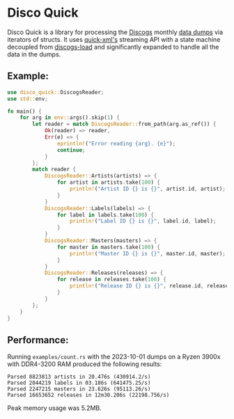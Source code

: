 # Disco Quick

Disco Quick is a library for processing the [Discogs](https://www.discogs.com) monthly [data dumps](http://www.discogs.com/data/) via iterators of structs. It uses [quick-xml's](https://github.com/tafia/quick-xml) streaming API with a state machine decoupled from [discogs-load](https://github.com/DylanBartels/discogs-load) and significantly expanded to handle all the data in the dumps.

## Example:

```rust
use disco_quick::DiscogsReader;
use std::env;

fn main() {
    for arg in env::args().skip(1) {
        let reader = match DiscogsReader::from_path(arg.as_ref()) {
            Ok(reader) => reader,
            Err(e) => {
                eprintln!("Error reading {arg}. {e}");
                continue;
            }
        };
        match reader {
            DiscogsReader::Artists(artists) => {
                for artist in artists.take(100) {
                    println!("Artist ID {} is {}", artist.id, artist);
                }
            }
            DiscogsReader::Labels(labels) => {
                for label in labels.take(100) {
                    println!("Label ID {} is {}", label.id, label);
                }
            }
            DiscogsReader::Masters(masters) => {
                for master in masters.take(100) {
                    println!("Master ID {} is {}", master.id, master);
                }
            }
            DiscogsReader::Releases(releases) => {
                for release in releases.take(100) {
                    println!("Release ID {} is {}", release.id, release);
                }
            }
        };
    }
}
```

## Performance:

Running `examples/count.rs` with the 2023-10-01 dumps on a Ryzen 3900x with DDR4-3200 RAM produced the following results:

```
Parsed 8823813 artists in 20.476s (430914.2/s)
Parsed 2044219 labels in 03.186s (641475.25/s)
Parsed 2247215 masters in 23.626s (95113.26/s)
Parsed 16653652 releases in 12m30.206s (22198.756/s)
```

Peak memory usage was 5.2MB.
